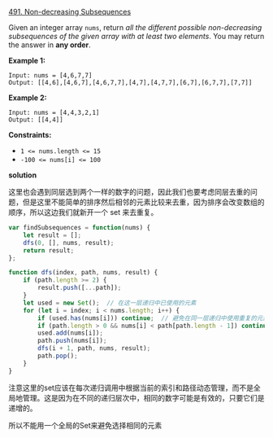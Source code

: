 [491. Non-decreasing Subsequences](https://leetcode.com/problems/non-decreasing-subsequences/)

Given an integer array `nums`, return *all the different possible non-decreasing subsequences of the given array with at least two elements*. You may return the answer in **any order**.

 

**Example 1:**

```
Input: nums = [4,6,7,7]
Output: [[4,6],[4,6,7],[4,6,7,7],[4,7],[4,7,7],[6,7],[6,7,7],[7,7]]
```

**Example 2:**

```
Input: nums = [4,4,3,2,1]
Output: [[4,4]]
```

 

**Constraints:**

- `1 <= nums.length <= 15`
- `-100 <= nums[i] <= 100`

**solution**

这里也会遇到同层选到两个一样的数字的问题，因此我们也要考虑同层去重的问题，但是这里不能简单的排序然后相邻的元素比较来去重，因为排序会改变数组的顺序，所以这边我们就新开一个 set 来去重复。

```js
var findSubsequences = function(nums) {
    let result = [];
    dfs(0, [], nums, result);
    return result;
};

function dfs(index, path, nums, result) {
    if (path.length >= 2) {
        result.push([...path]);
    }
    let used = new Set();  // 在这一层递归中已使用的元素
    for (let i = index; i < nums.length; i++) {
        if (used.has(nums[i])) continue;  // 避免在同一层递归中使用重复的元素
        if (path.length > 0 && nums[i] < path[path.length - 1]) continue;
        used.add(nums[i]);
        path.push(nums[i]);
        dfs(i + 1, path, nums, result);
        path.pop();
    }
}
```
注意这里的set应该在每次递归调用中根据当前的索引和路径动态管理，而不是全局地管理。这是因为在不同的递归层次中，相同的数字可能是有效的，只要它们是递增的。

所以不能用一个全局的Set来避免选择相同的元素
